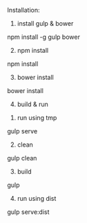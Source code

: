 Installation:

1. install gulp & bower

npm install -g gulp bower

2. npm install

npm install

3. bower install

bower install

4. build & run

1) run using tmp

gulp serve

2) clean

gulp clean

3) build

gulp

4) run using dist

gulp serve:dist
